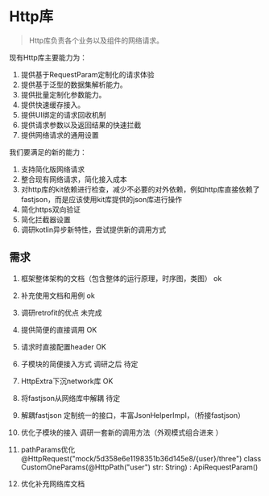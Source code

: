 # Http库
> Http库负责各个业务以及组件的网络请求。

现有Http库主要能力为：
1. 提供基于RequestParam定制化的请求体验
2. 提供基于泛型的数据集解析能力。
3. 提供批量定制化参数能力。
4. 提供快速缓存接入。
5. 提供UI绑定的请求回收机制
6. 提供请求参数以及返回结果的快速拦截
7. 提供网络请求的通用设置

我们要满足的新的能力：
1. 支持简化版网络请求
2. 整合现有网络请求，简化接入成本
3. 对http库的kit依赖进行检查，减少不必要的对外依赖，例如http库直接依赖了fastjson，而是应该使用kit库提供的json库进行操作
4. 简化https双向验证
5. 简化拦截器设置
6. 调研kotlin异步新特性，尝试提供新的调用方式

## 需求
1. 框架整体架构的文档（包含整体的运行原理，时序图，类图） ok
2. 补充使用文档和用例                        ok
3. 调研retrofit的优点                       未完成
4. 提供简便的直接调用                         OK 
5. 请求时直接配置header                       OK 
6. 子模块的简便接入方式                        调研之后 待定
7. HttpExtra下沉network库                    OK 
8. 将fastjson从网络库中解耦                    待定 


1. 解耦fastjson
  定制统一的接口，丰富JsonHelperImpl，（桥接fastjson）
2. 优化子模块的接入
   调研一套新的调用方法（外观模式组合进来 ）
3. pathParams优化
 @HttpRequest("mock/5d358e6e1198351b36d145e8/{user}/three")
   class CustomOneParams(@HttpPath("user") str: String) : ApiRequestParam() 
4. 优化补充网络库文档
